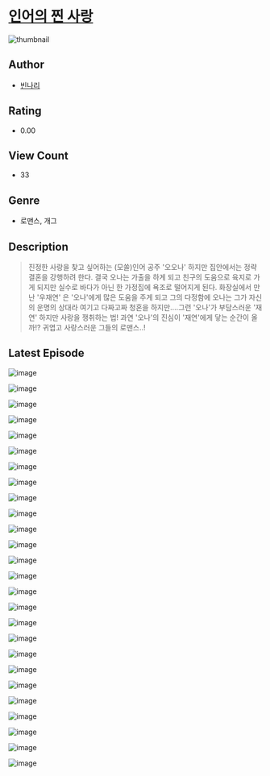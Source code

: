 # [인어의 찐 사랑](https://comic.naver.com/bestChallenge/list?titleId=811158)
![thumbnail](https://image-comic.pstatic.net/user_contents_data/challenge_comic/2023/05/25/285352/upload_7377289136999446117_480x623.jpeg)

## Author
- [빈나리](https://comic.naver.com/artistTitle?id=285352)

## Rating
- 0.00

## View Count
- 33

## Genre
- 로맨스, 개그

## Description
> 진정한 사랑을 찾고 싶어하는 (모쏠)인어 공주 '오오나' 하지만 집안에서는 정략 결혼을 강행하려 한다. 결국 오나는 가출을 하게 되고 친구의 도움으로 육지로 가게 되지만 실수로 바다가 아닌 한 가정집에 욕조로 떨어지게 된다. 화장실에서 만난 '우재연' 은 '오나'에게 많은 도움을 주게 되고 그의 다정함에 오나는 그가 자신의 운명의 상대라 여기고 다짜고짜 청혼을 하지만....그런 '오나'가 부담스러운 '재연' 하지만 사랑을 쟁취하는 법! 과연 '오나'의 진심이 '재연'에게 닿는 순간이 올까!? 귀엽고 사랑스러운 그들의 로맨스..!


## Latest Episode
![image](https://image-comic.pstatic.net/user_contents_data/challenge_comic/2023/05/25/285352/upload_7162474247504671586.jpeg)

![image](https://image-comic.pstatic.net/user_contents_data/challenge_comic/2023/05/25/285352/upload_4122313615328096358.jpeg)

![image](https://image-comic.pstatic.net/user_contents_data/challenge_comic/2023/05/25/285352/upload_3847594024264545379.jpeg)

![image](https://image-comic.pstatic.net/user_contents_data/challenge_comic/2023/05/25/285352/upload_3618416017643222581.jpeg)

![image](https://image-comic.pstatic.net/user_contents_data/challenge_comic/2023/05/25/285352/upload_7221631096355961137.jpeg)

![image](https://image-comic.pstatic.net/user_contents_data/challenge_comic/2023/05/25/285352/upload_3546364122976772449.jpeg)

![image](https://image-comic.pstatic.net/user_contents_data/challenge_comic/2023/05/25/285352/upload_4063766815085716273.jpeg)

![image](https://image-comic.pstatic.net/user_contents_data/challenge_comic/2023/05/25/285352/upload_3558467352862799457.jpeg)

![image](https://image-comic.pstatic.net/user_contents_data/challenge_comic/2023/05/25/285352/upload_7233737797347326264.jpeg)

![image](https://image-comic.pstatic.net/user_contents_data/challenge_comic/2023/05/25/285352/upload_3559029199851566392.jpeg)

![image](https://image-comic.pstatic.net/user_contents_data/challenge_comic/2023/05/25/285352/upload_7365135152696157232.jpeg)

![image](https://image-comic.pstatic.net/user_contents_data/challenge_comic/2023/05/25/285352/upload_7293642497131362659.jpeg)

![image](https://image-comic.pstatic.net/user_contents_data/challenge_comic/2023/05/25/285352/upload_3977858682403893862.jpeg)

![image](https://image-comic.pstatic.net/user_contents_data/challenge_comic/2023/05/25/285352/upload_3990531639765842231.jpeg)

![image](https://image-comic.pstatic.net/user_contents_data/challenge_comic/2023/05/25/285352/upload_3703419278783428915.jpeg)

![image](https://image-comic.pstatic.net/user_contents_data/challenge_comic/2023/05/25/285352/upload_3762811782980776550.jpeg)

![image](https://image-comic.pstatic.net/user_contents_data/challenge_comic/2023/05/25/285352/upload_4063993319480897848.jpeg)

![image](https://image-comic.pstatic.net/user_contents_data/challenge_comic/2023/05/25/285352/upload_3558469574266990647.jpeg)

![image](https://image-comic.pstatic.net/user_contents_data/challenge_comic/2023/05/25/285352/upload_7377798210886252902.jpeg)

![image](https://image-comic.pstatic.net/user_contents_data/challenge_comic/2023/05/25/285352/upload_7147838661930792292.jpeg)

![image](https://image-comic.pstatic.net/user_contents_data/challenge_comic/2023/05/25/285352/upload_3545849375440843878.jpeg)

![image](https://image-comic.pstatic.net/user_contents_data/challenge_comic/2023/05/25/285352/upload_7161060288483648825.jpeg)

![image](https://image-comic.pstatic.net/user_contents_data/challenge_comic/2023/05/25/285352/upload_7305226930253620835.jpeg)

![image](https://image-comic.pstatic.net/user_contents_data/challenge_comic/2023/05/25/285352/upload_4051332257732322096.jpeg)

![image](https://image-comic.pstatic.net/user_contents_data/challenge_comic/2023/05/25/285352/upload_3544955652876493875.jpeg)

![image](https://image-comic.pstatic.net/user_contents_data/challenge_comic/2023/05/25/285352/upload_3978142163110670945.jpeg)
